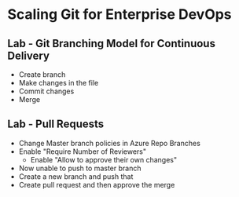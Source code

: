 # Scaling Git for Enterprise DevOps
## Lab - Git Branching Model for Continuous Delivery
- Create branch
- Make changes in the file
- Commit changes
- Merge

## Lab - Pull Requests
- Change Master branch policies in Azure Repo Branches
- Enable "Require Number of Reviewers"
	- Enable "Allow to approve their own changes"
- Now unable to push to master branch
- Create a new branch and push that
- Create pull request and then approve the merge
